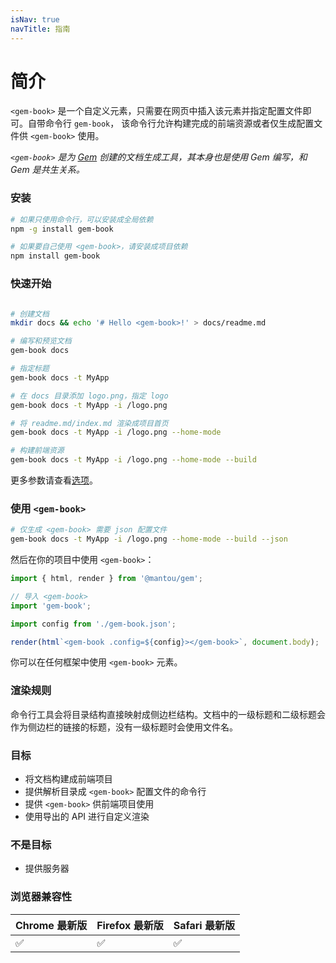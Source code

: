 ```yaml
---
isNav: true
navTitle: 指南
---
```


# 简介

`<gem-book>` 是一个自定义元素，只需要在网页中插入该元素并指定配置文件即可。自带命令行 `gem-book`，
该命令行允许构建完成的前端资源或者仅生成配置文件供 `<gem-book>` 使用。

_`<gem-book>` 是为 [Gem](https://github.com/mantou132/gem) 创建的文档生成工具，其本身也是使用 Gem 编写，和 Gem 是共生关系。_

### 安装

```bash
# 如果只使用命令行，可以安装成全局依赖
npm -g install gem-book

# 如果要自己使用 <gem-book>，请安装成项目依赖
npm install gem-book
```

### 快速开始

```bash

# 创建文档
mkdir docs && echo '# Hello <gem-book>!' > docs/readme.md

# 编写和预览文档
gem-book docs

# 指定标题
gem-book docs -t MyApp

# 在 docs 目录添加 logo.png，指定 logo
gem-book docs -t MyApp -i /logo.png

# 将 readme.md/index.md 渲染成项目首页
gem-book docs -t MyApp -i /logo.png --home-mode

# 构建前端资源
gem-book docs -t MyApp -i /logo.png --home-mode --build

```

更多参数请查看[选项](./003-cli.md)。

### 使用 `<gem-book>`

```bash
# 仅生成 <gem-book> 需要 json 配置文件
gem-book docs -t MyApp -i /logo.png --home-mode --build --json
```

然后在你的项目中使用 `<gem-book>`：

```js
import { html, render } from '@mantou/gem';

// 导入 <gem-book>
import 'gem-book';

import config from './gem-book.json';

render(html`<gem-book .config=${config}></gem-book>`, document.body);
```

你可以在任何框架中使用 `<gem-book>` 元素。

### 渲染规则

命令行工具会将目录结构直接映射成侧边栏结构。文档中的一级标题和二级标题会作为侧边栏的链接的标题，没有一级标题时会使用文件名。

### 目标

- 将文档构建成前端项目
- 提供解析目录成 `<gem-book>` 配置文件的命令行
- 提供 `<gem-book>` 供前端项目使用
- 使用导出的 API 进行自定义渲染

### 不是目标

- 提供服务器

### 浏览器兼容性

| Chrome 最新版 | Firefox 最新版 | Safari 最新版 |
| ------------- | -------------- | ------------- |
| ✅            | ✅             | ✅            |
